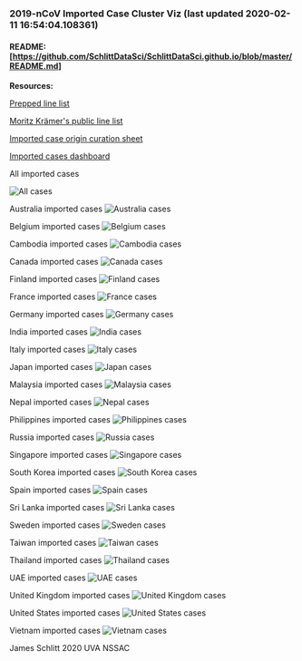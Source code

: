 ### 2019-nCoV Imported Case Cluster Viz (last updated 2020-02-11 16:54:04.108361)


#### README: [https://github.com/SchlittDataSci/SchlittDataSci.github.io/blob/master/README.md]


**Resources:**

[Prepped line list](cleaned_line_list.csv)

[Moritz Krämer's public line list](https://docs.google.com/spreadsheets/d/1itaohdPiAeniCXNlntNztZ_oRvjh0HsGuJXUJWET008/edit#gid=0)

[Imported case origin curation sheet](https://docs.google.com/spreadsheets/d/1s2j-RmkO8C69HtrELpNMipkG5ftPJqCPEzGRAxIukFY/edit#gid=0)

[Imported cases dashboard](https://datastudio.google.com/reporting/f6ad0988-f203-45f8-8d18-5d726c1d2d8b)


All imported cases

![All cases](figs/All_imported_cases.png)

Australia imported cases
![Australia cases](figs/Australia_imported_cases.png)

Belgium imported cases
![Belgium cases](figs/Belgium_imported_cases.png)

Cambodia imported cases
![Cambodia cases](figs/Cambodia_imported_cases.png)

Canada imported cases
![Canada cases](figs/Canada_imported_cases.png)

Finland imported cases
![Finland cases](figs/Finland_imported_cases.png)

France imported cases
![France cases](figs/France_imported_cases.png)

Germany imported cases
![Germany cases](figs/Germany_imported_cases.png)

India imported cases
![India cases](figs/India_imported_cases.png)

Italy imported cases
![Italy cases](figs/Italy_imported_cases.png)

Japan imported cases
![Japan cases](figs/Japan_imported_cases.png)

Malaysia imported cases
![Malaysia cases](figs/Malaysia_imported_cases.png)

Nepal imported cases
![Nepal cases](figs/Nepal_imported_cases.png)

Philippines imported cases
![Philippines cases](figs/Philippines_imported_cases.png)

Russia imported cases
![Russia cases](figs/Russia_imported_cases.png)

Singapore imported cases
![Singapore cases](figs/Singapore_imported_cases.png)

South Korea imported cases
![South Korea cases](figs/South_Korea_imported_cases.png)

Spain imported cases
![Spain cases](figs/Spain_imported_cases.png)

Sri Lanka imported cases
![Sri Lanka cases](figs/Sri_Lanka_imported_cases.png)

Sweden imported cases
![Sweden cases](figs/Sweden_imported_cases.png)

Taiwan imported cases
![Taiwan cases](figs/Taiwan_imported_cases.png)

Thailand imported cases
![Thailand cases](figs/Thailand_imported_cases.png)

UAE imported cases
![UAE cases](figs/Uae_imported_cases.png)

United Kingdom imported cases
![United Kingdom cases](figs/United_Kingdom_imported_cases.png)

United States imported cases
![United States cases](figs/United_States_imported_cases.png)

Vietnam imported cases
![Vietnam cases](figs/Vietnam_imported_cases.png)


James Schlitt 2020 UVA NSSAC